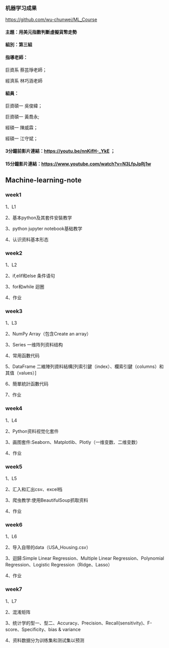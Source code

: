 ### 机器学习成果
https://github.com/wu-chunwei/ML_Course

#### 主題：用美元指數判斷虛擬貨幣走勢

#### 組別：第三組

#### 指導老師：

巨資系 蔡芸琤老師；

經濟系 林巧涵老師


#### 組員：
巨資碩一 吳俊緯；

巨資碩一 黃喬永;

經碩一 陳威霖；

經碩一 江守斌；


#### 3分鐘前影片連結：https://youtu.be/nnKifH-_YkE ；

#### 15分鐘影片連結：https://www.youtube.com/watch?v=N3LfpJpRj1w

## Machine-learning-note

### week1
1、L1

2、基本python及其套件安裝教学

3、python jupyter notebook基础教学

4、认识资料基本形态

### week2
1、L2

2、if,elif和else 条件语句

3、for和while 迴圈

4、作业

### week3
1、L3

2、NumPy Array（包含Create an array）

3、Series 一维阵列资料结构

4、常用函數代码

5、DataFrame 二維陣列資料結構[列索引鍵（index）、欄索引鍵（columns）和其值（values）]

6、簡單統計函數代码

7、作业

### week4
1、L4

2、Python资料视觉化套件

3、画图套件:Seaborn、Matplotlib、Plotly（一维变数、二维变数）

4、作业

### week5
1、L5

2、汇入和汇出csv、excel档

3、爬虫教学:使用BeautifulSoup抓取资料

4、作业

### week6
1、L6

2、导入自带的data（USA_Housing.csv）

3、迴歸:Simple Linear Regression、Multiple Linear Regression、Polynomial Regression、Logistic Regression（Ridge、Lasso）

4、作业

### week7
1、L7

2、混淆矩阵

3、统计学的型一、型二、Accuracy、Precision、Recall(sensitivity)、F-score、Specificity、bias & variance

4、资料数据分为训练集和测试集以预测


```python

```
